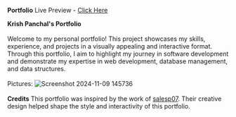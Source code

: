 **Portfolio**
Live Preview - [Click Here](https://krishpanchal17.github.io/Portfolio/)

<strong>Krish Panchal's Portfolio</strong><br></br>
Welcome to my personal portfolio! This project showcases my skills, experience, and projects in a visually appealing and interactive format. Through this portfolio, I aim to highlight my journey in software development and demonstrate my expertise in web development, database management, and data structures.<br></br>
Pictures:
![Screenshot 2024-11-09 145736](https://github.com/user-attachments/assets/b3775b4a-05d9-4af4-8f9c-0382b5c1a632)<br></br>
<strong>Credits</strong>
This portfolio was inspired by the work of [salesp07](https://salesp07.github.io). Their creative design helped shape the style and interactivity of this portfolio.
